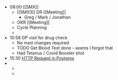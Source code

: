 - 08:00 [[SMX]]
	- [[SMX3]] DR [[Meeting]]
		- Greg / Mark / Jonathan
	- OKR [[Meeting]]
	- Cycle Planning
	-
- 10:58 GP visit for drug check
	- No med changes required
	- TODO Get Blood Test done - seems I forgot that
	- Had Tetanus / Covid Booster shot
- 15:30 [HTTP Request in Postgres](https://h3manth.com/posts/HTTP-Request-Postgres/)
-
	-
	-